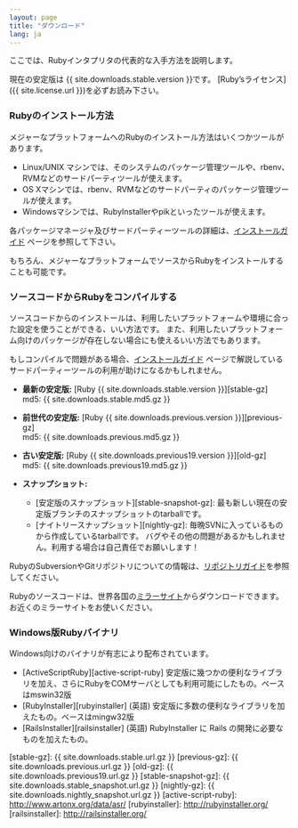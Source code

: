 ```yaml
---
layout: page
title: "ダウンロード"
lang: ja
---
```


ここでは、Rubyインタプリタの代表的な入手方法を説明します。

現在の安定版は {{ site.downloads.stable.version }}です。
[Ruby’sライセンス]({{ site.license.url }})を必ずお読み下さい。

### Rubyのインストール方法

メジャーなプラットフォームへのRubyのインストール方法はいくつかツールがあります。

- Linux/UNIX マシンでは、そのシステムのパッケージ管理ツールや、rbenv、RVMなどのサードパーティツールが使えます。
- OS Xマシンでは、rbenv、RVMなどのサードパーティのパッケージ管理ツールが使えます。
- Windowsマシンでは、RubyInstallerやpikといったツールが使えます。

各パッケージマネージャ及びサードパーティーツールの詳細は、[インストールガイド](/ja/installation) ページを参照して下さい。

もちろん、メジャーなプラットフォームでソースからRubyをインストールすることも可能です。

### ソースコードからRubyをコンパイルする

ソースコードからのインストールは、利用したいプラットフォームや環境に合った設定を使うことができる、いい方法です。
また、利用したいプラットフォーム向けのパッケージが存在しない場合にも使えるいい方法でもあります。

もしコンパイルで問題がある場合、[インストールガイド](/ja/installation) ページで解説しているサードパーティーツールの利用が助けになるかもしれません。

* **最新の安定版:** [Ruby {{ site.downloads.stable.version }}][stable-gz]<br>
  md5: {{ site.downloads.stable.md5.gz }}

* **前世代の安定版:** [Ruby {{ site.downloads.previous.version }}][previous-gz]<br>
  md5: {{ site.downloads.previous.md5.gz }}

* **古い安定版:** [Ruby {{ site.downloads.previous19.version }}][old-gz]<br>
  md5: {{ site.downloads.previous19.md5.gz }}

* **スナップショット:**

  * [安定版のスナップショット][stable-snapshot-gz]:
    最も新しい現在の安定版ブランチのスナップショットのtarballです。
  * [ナイトリースナップショット][nightly-gz]:
    毎晩SVNに入っているものから作成しているtarballです。
    バグやその他の問題があるかもしれません。利用する場合は自己責任でお願いします！

RubyのSubversionやGitリポジトリについての情報は、[リポジトリガイド](/ja/documentation/repository-guide)を参照してください。

Rubyのソースコードは、世界各国の[ミラーサイト](/en/downloads/mirrors/)からダウンロードできます。
お近くのミラーサイトをお使いください。

### Windows版Rubyバイナリ

Windows向けのバイナリが有志により配布されています。

* [ActiveScriptRuby][active-script-ruby]
  安定版に幾つかの便利なライブラリを加え、さらにRubyをCOMサーバとしても利用可能にしたもの。ベースはmswin32版
* [RubyInstaller][rubyinstaller] (英語)
  安定版に多数の便利なライブラリを加えたもの。ベースはmingw32版
* [RailsInstaller][railsinstaller] (英語)
  RubyInstaller に Rails の開発に必要なものを加えたもの。

[stable-gz]: {{ site.downloads.stable.url.gz }}
[previous-gz]: {{ site.downloads.previous.url.gz }}
[old-gz]: {{ site.downloads.previous19.url.gz }}
[stable-snapshot-gz]: {{ site.downloads.stable_snapshot.url.gz }}
[nightly-gz]: {{ site.downloads.nightly_snapshot.url.gz }}
[active-script-ruby]: http://www.artonx.org/data/asr/
[rubyinstaller]: http://rubyinstaller.org/
[railsinstaller]: http://railsinstaller.org/
